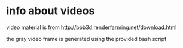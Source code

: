 # info about videos
video material is from http://bbb3d.renderfarming.net/download.html

the gray video frame is generated using the provided bash script